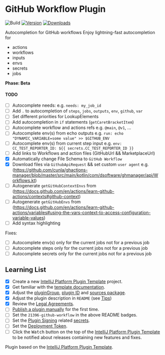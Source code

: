 # GitHub Workflow Plugin

![Build](https://github.com/YunaBraska/github-workflow-plugin/workflows/Build/badge.svg)
[![Version](https://img.shields.io/jetbrains/plugin/v/21396-github-workflow.svg)](https://plugins.jetbrains.com/plugin/21396-github-workflow)
[![Downloads](https://img.shields.io/jetbrains/plugin/d/21396-github-workflow.svg)](https://plugins.jetbrains.com/plugin/21396-github-workflow)

<!-- Plugin description -->
Autocompletion for GitHub workflows
Enjoy lightning-fast autocompletion for

* actions
* workflows
* inputs
* envs
* secrets
* jobs

**Phase: Beta**

<!-- Plugin description end -->

#### TODO

- [ ] Autocomplete needs: e.g. `needs: my_job_id`
- [ ] Add `.` to autocompletion of `steps`, `jobs`, `outputs`, `env`, `github`, `var`
- [ ] Set different priorities for LookupElements
- [ ] Add autocompletion in `if` statements (`getCaretBracketItem`)
- [ ] Autocomplete workflow and actions refs e.g. `@main`, `@v1`, ...
- [ ] Autocomplete env(s) from echo outputs e.g. `run: echo "DYNAMIC_VARIABLE=some value" >> $GITHUB_ENV`
- [ ] Autocomplete env(s) from current step input e.g. `env: CC_TEST_REPORTER_ID: ${{ secrets.CC_TEST_REPORTER_ID }}`
- [ ] Add links to Workflows and action files (GitHubUrl && MarketplaceUrl)
- [x] Automatically change File Schema to `GitHub Workflow`
- [x] Download files via `GithubApiRequest` && set custom `user agent`
  e.g. (https://github.com/cunla/ghactions-manager/blob/master/src/main/kotlin/com/dsoftware/ghmanager/api/Workflows.kt)
- [ ] Autogenerate `getGitHubContextEnvs`
  from (https://docs.github.com/en/actions/learn-github-actions/contexts#github-context)
- [ ] Autogenerate `getGitHubEnvs`
  from (https://docs.github.com/en/actions/learn-github-actions/variables#using-the-vars-context-to-access-configuration-variable-values)
- [ ] Add syntax highlighting

Fixes:

- [ ] Autocomplete env(s) only for the current jobs not for a previous job
- [ ] Autocomplete steps only for the current jobs not for a previous job
- [ ] Autocomplete secrets only for the current jobs not for a previous job

## Learning List

- [x] Create a new [IntelliJ Platform Plugin Template][template] project.
- [x] Get familiar with the [template documentation][template].
- [x] Adjust the [pluginGroup](./gradle.properties), [plugin ID](./src/main/resources/META-INF/plugin.xml)
  and [sources package](./src/main/kotlin).
- [x] Adjust the plugin description in `README` (see [Tips][docs:plugin-description])
- [x] Review
  the [Legal Agreements](https://plugins.jetbrains.com/docs/marketplace/legal-agreements.html?from=IJPluginTemplate).
- [ ] [Publish a plugin manually](https://plugins.jetbrains.com/docs/intellij/publishing-plugin.html?from=IJPluginTemplate)
  for the first time.
- [ ] Set the `21396-github-workflow` in the above README badges.
- [ ] Set the [Plugin Signing](https://plugins.jetbrains.com/docs/intellij/plugin-signing.html?from=IJPluginTemplate)
  related [secrets](https://github.com/JetBrains/intellij-platform-plugin-template#environment-variables).
- [ ] Set
  the [Deployment Token](https://plugins.jetbrains.com/docs/marketplace/plugin-upload.html?from=IJPluginTemplate).
- [ ] Click the <kbd>Watch</kbd> button on the top of the [IntelliJ Platform Plugin Template][template] to be notified
  about releases containing new features and fixes.

Plugin based on the [IntelliJ Platform Plugin Template][template].

[template]: https://github.com/JetBrains/intellij-platform-plugin-template

[docs:plugin-description]: https://plugins.jetbrains.com/docs/intellij/plugin-user-experience.html#plugin-description-and-presentation

